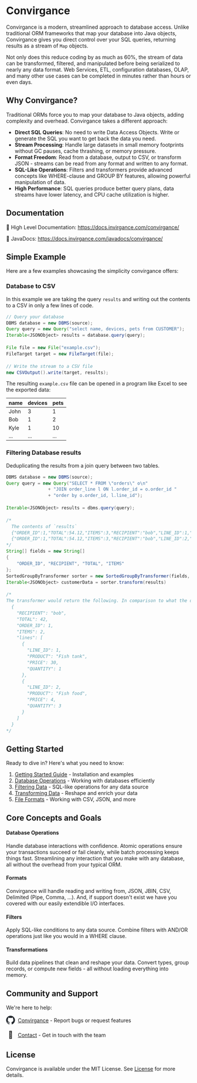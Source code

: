 # Convirgance

Convirgance is a modern, streamlined approach to database access. Unlike traditional 
ORM frameworks that map your database into Java objects, Convirgance gives you direct 
control over your SQL queries, returning results as a stream of `Map` objects.  


Not only does this reduce coding by as much as 60%, the stream of data can
be transformed, filtered, and manipulated before being serialized to nearly
any data format. Web Services, ETL, configuration databases, OLAP, and many other
use cases can be completed in minutes rather than hours or even days.

## Why Convirgance?

Traditional ORMs force you to map your database to Java objects, adding complexity and overhead. Convirgance takes a different approach:

- **Direct SQL Queries**: No need to write Data Access Objects. Write or generate the SQL you want to get back the data you need.
- **Stream Processing**: Handle large datasets in small memory footprints without GC pauses, cache thrashing, or memory pressure.
- **Format Freedom**: Read from a database, output to CSV, or transform JSON - streams can be read from any format and written to any format.
- **SQL-Like Operations**: Filters and transformers provide advanced concepts like WHERE-clause and GROUP BY features, allowing powerful manipulation of data.
- **High Performance**: SQL queries produce better query plans, data streams have lower latency, and CPU cache utilization is higher.

## Documentation

📑 High Level Documentation: https://docs.invirgance.com/convirgance/

📑 JavaDocs: https://docs.invirgance.com/javadocs/convirgance/

## Simple Example

Here are a few examples showcasing the simplicity convirgance offers:

### Database to CSV

In this example we are taking the query `results` and writing out the contents to a CSV in only a few lines of code.

```java
// Query your database
DBMS database = new DBMS(source);
Query query = new Query("select name, devices, pets from CUSTOMER");
Iterable<JSONObject> results = database.query(query);

File file = new File("example.csv");
FileTarget target = new FileTarget(file);

// Write the stream to a CSV file
new CSVOutput().write(target, results);
```

The resulting `example.csv` file can be opened in a program like Excel to see
the exported data:

| name | devices | pets |
|------|---------|------|
| John | 3       | 1    |
| Bob  | 1       | 2    |
| Kyle | 1       | 10   |
| ...  | ...     | ...  |


### Filtering Database results

Deduplicating the results from a join query between two tables.

```java
DBMS database = new DBMS(source);
Query query = new Query("SELECT * FROM \"orders\" o\n"
                + "JOIN order_line l ON l.order_id = o.order_id "
                + "order by o.order_id, l.line_id");

Iterable<JSONObject> results = dbms.query(query);

/*
  The contents of `results`
  {"ORDER_ID":1,"TOTAL":54.12,"ITEMS":3,"RECIPIENT":"bob","LINE_ID":1,"PRODUCT":"Fish tank","PRICE":30.00,"QUANTITY":1}
  {"ORDER_ID":1,"TOTAL":54.12,"ITEMS":3,"RECIPIENT":"bob","LINE_ID":2,"PRODUCT":"Fish food","PRICE":4.00,"QUANTITY":3}
*/
String[] fields = new String[]
{
    "ORDER_ID", "RECIPIENT", "TOTAL", "ITEMS"
};
SortedGroupByTransformer sorter = new SortedGroupByTransformer(fields, "lines");
Iterable<JSONObject> customerData = sorter.transform(results)

/*
The transformer would return the following. In comparison to what the database returned this output is much more concise. Also notice that the duplicate fields were removed.
  {
    "RECIPIENT": "bob",
    "TOTAL": 42,
    "ORDER_ID": 1,
    "ITEMS": 2,
    "lines": [
      {
        "LINE_ID": 1,
        "PRODUCT": "Fish tank",
        "PRICE": 30,
        "QUANTITY": 1
      },
      {
        "LINE_ID": 2,
        "PRODUCT": "Fish food",
        "PRICE": 4,
        "QUANTITY": 3
      }
    ]
  }
*/
```

## Getting Started

Ready to dive in? Here's what you need to know:

1. [Getting Started Guide](getting-started.md) - Installation and examples
2. [Database Operations](database-operations.md) - Working with databases efficiently
3. [Filtering Data](filtering-data.md) - SQL-like operations for any data source
4. [Transforming Data](transforming-data.md) - Reshape and enrich your data
5. [File Formats](file-formats.md) - Working with CSV, JSON, and more

## Core Concepts and Goals

#### Database Operations

Handle database interactions with confidence. Atomic operations ensure your transactions succeed or fail cleanly, while batch processing keeps things fast. Streamlining any interaction that you make with any database, all without the overhead from your typical ORM.

#### Formats

Convirgance will handle reading and writing from, JSON, JBIN, CSV, Delimited (Pipe, Comma, ...). And, if support doesn't exist we have you covered with our easily extendible I/O interfaces.

#### Filters

Apply SQL-like conditions to any data source. Combine filters with AND/OR operations just like you would in a WHERE clause.

#### Transformations

Build data pipelines that clean and reshape your data. Convert types, group records, or compute new fields - all without loading everything into memory.

## Community and Support

We're here to help:

<div style="display: flex; align-items: center; gap: 8px; margin-bottom: 16px">
 <img src="./images/github.png" width="24" height="24" style="display: flex; align-items: center; justify-content: center;">
 <div>
     <a href="https://github.com/InvirganceOpenSource/convirgance">Convirgance</a>
     <span>- Report bugs or request features</span>
 </div>
</div>

<div style="display: flex; align-items: center; gap: 8px; margin-bottom: 16px">
  <span style="display: flex; align-items: center; justify-content: center;font-size:20px; width: 24px; height: 24px">📑</span>
  <div>
    <a href="./#/contact.md">Contact</a>
    <span>- Get in touch with the team</span>
  </div>
</div>

## License

Convirgance is available under the MIT License. See [License](https://raw.githubusercontent.com/InvirganceOpenSource/convirgance/refs/heads/main/LICENSE.md) for more details.
